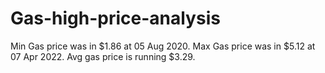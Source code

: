 # Gas-high-price-analysis
Min Gas price was in $1.86 at 05 Aug 2020.
Max Gas price was in $5.12 at 07 Apr 2022.
Avg gas price is running $3.29.
